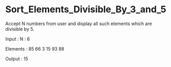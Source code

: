 # Sort_Elements_Divisible_By_3_and_5

Accept N numbers from user and display all such elements which are divisible by 5.

Input : N : 6

Elements : 85   66    3   15    93    88

Output :    15
